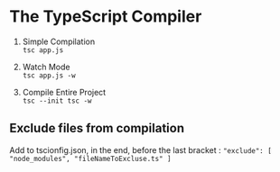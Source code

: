 # The TypeScript Compiler

1. Simple Compilation   
`
tsc app.js
`

2. Watch Mode    
`
tsc app.js -w
`

3. Compile Entire Project   
`
tsc --init
tsc -w
`
## Exclude files from compilation

Add to tscionfig.json, in the end, before the last bracket :
`
"exclude": [
    "node_modules",
    "fileNameToExcluse.ts"
]
`

